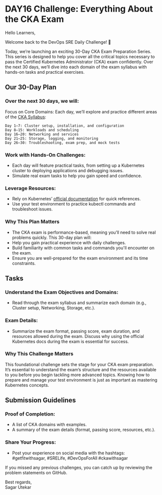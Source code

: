 # DAY16 Challenge: Everything About the CKA Exam

Hello Learners,



Welcome back to the DevOps SRE Daily Challenge! 🎉



Today, we’re launching an exciting 30-Day CKA Exam Preparation Series. This series is designed to help you cover all the critical topics necessary to pass the Certified Kubernetes Administrator (CKA) exam confidently. Over the next 30 days, we’ll dive into each domain of the exam syllabus with hands-on tasks and practical exercises.



## Our 30-Day Plan
### Over the next 30 days, we will:

Focus on Core Domains: Each day, we’ll explore and practice different areas of the [CKA Syllabus](https://github.com/Sagar2366/LearnWithSagar/blob/main/CKA/1_syllabus.md):
```
Day 1–7: Cluster setup, installation, and configuration
Day 8–15: Workloads and scheduling
Day 16–20: Networking and services
Day 21–25: Storage, logging, and monitoring
Day 26–30: Troubleshooting, exam prep, and mock tests
```

### Work with Hands-On Challenges:
- Each day will feature practical tasks, from setting up a Kubernetes cluster to deploying applications and debugging issues.
- Simulate real exam tasks to help you gain speed and confidence.

### Leverage Resources:
- Rely on Kubernetes’ [official documentation](https://kubernetes.io/docs/home/) for quick references.
- Use your test environment to practice kubectl commands and troubleshoot issues.


### Why This Plan Matters
- The CKA exam is performance-based, meaning you’ll need to solve real problems quickly. This 30-day plan will:
- Help you gain practical experience with daily challenges.
- Build familiarity with common tasks and commands you'll encounter on the exam.
- Ensure you are well-prepared for the exam environment and its time constraints.

## Tasks
### Understand the Exam Objectives and Domains:
- Read through the exam syllabus and summarize each domain (e.g., Cluster setup, Networking, Storage, etc.).
### Exam Details:
- Summarize the exam format, passing score, exam duration, and resources allowed during the exam.
Discuss why using the official Kubernetes docs during the exam is essential for success.

### Why This Challenge Matters
This foundational challenge sets the stage for your CKA exam preparation. It’s essential to understand the exam’s structure and the resources available to you before you begin tackling more advanced topics. Knowing how to prepare and manage your test environment is just as important as mastering Kubernetes concepts.



## Submission Guidelines
### Proof of Completion:
- A list of CKA domains with examples.
- A summary of the exam details (format, passing score, resources, etc.).
### Share Your Progress:
- Post your experience on social media with the hashtags: #getfitwithsagar, #SRELife, #DevOpsForAll #ckawithsagar



If you missed any previous challenges, you can catch up by reviewing the problem statements on GitHub.


Best regards,</br>
Sagar Utekar